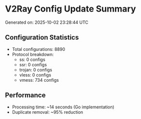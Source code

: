 # V2Ray Config Update Summary
Generated on: 2025-10-02 23:28:44 UTC

## Configuration Statistics
- Total configurations: 8890
- Protocol breakdown:
  - ss: 0 configs
  - ssr: 0 configs
  - trojan: 0 configs
  - vless: 0 configs
  - vmess: 734 configs

## Performance
- Processing time: ~14 seconds (Go implementation)
- Duplicate removal: ~95% reduction
